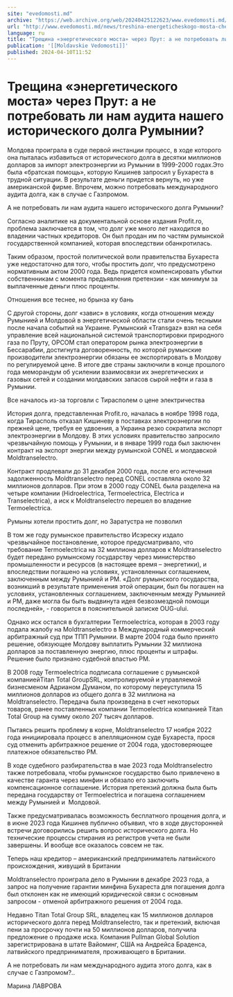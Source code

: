 ```yaml
---
site: "evedomosti.md"
archive: "https://web.archive.org/web/20240425122623/www.evedomosti.md/news/treshina-energeticheskogo-mosta-cherez-prut-ne-potrebovat-li"
url: "http://www.evedomosti.md/news/treshina-energeticheskogo-mosta-cherez-prut-ne-potrebovat-li"
language: ru
title: "Трещина «энергетического моста» через Прут: а не потребовать ли нам аудита нашего исторического долга Румынии?"
publication: '[[Moldavskie Vedomosti]]'
published: 2024-04-10T11:52
---
```


# Трещина «энергетического моста» через Прут: а не потребовать ли нам аудита нашего исторического долга Румынии?

Молдова проиграла в суде первой инстанции процесс, в ходе которого она пыталась избавиться от исторического долга в десятки миллионов долларов за импорт электроэнергии из Румынии в 1999-2000 годах.Это была «братская помощь», которую Кишинев запросил у Бухареста в трудной ситуации. В результате деньги придется вернуть, но уже американской фирме. Впрочем, можно потребовать международного аудита долга, как в случае с Газпромом.

А не потребовать ли нам аудита нашего исторического долга Румынии?

Согласно аналитике на документальной основе издания Profit.ro, проблема заключается в том, что долг уже много лет находится во владении частных кредиторов. Он был продан им по частям румынской государственной компанией, которая впоследствии обанкротилась.

Таким образом, простой политической воли правительства Бухареста уже недостаточно для того, чтобы простить долг, что предусмотрено нормативным актом 2000 года. Ведь придется компенсировать убытки собственникам с момента предъявления претензии - как минимум за выплаченные деньги плюс проценты.

Отношения все теснее, но брынза ку бань

С другой стороны, долг «завис» в условиях, когда отношения между Румынией и Молдовой в энергетической области стали очень тесными после начала событий на Украине. Румынский «Transgaz» взял на себя управление всей национальной системой транспортировки природного газа по Пруту, OPCOM стал оператором рынка электроэнергии в Бессарабии, достигнута договоренность, по которой румынские производители электроэнергии обязаны ее экспортировать в Молдову по регулируемой цене. В итоге две страны заключили в конце прошлого года меморандум об усилении взаимосвязи их энергетических и газовых сетей и создании молдавских запасов сырой нефти и газа в Румынии.

Все началось из-за торговли с Тирасполем о цене электричества

История долга, представленная Profit.ro, началась в ноябре 1998 года, когда Тирасполь отказал Кишиневу в поставках электроэнергии по прежней цене, требуя ее удвоения, а Украина резко сократила экспорт электроэнергии в Молдову. В этих условиях правительство запросило чрезвычайную помощь у Румынии, и в январе 1999 года был заключен контракт на экспорт энергии между румынской CONEL и молдавской Moldtranselectro.

Контракт продлевали до 31 декабря 2000 года, после его истечения задолженность Moldtranselectro перед CONEL составляла около 32 миллионов долларов. При этом в 2000 году CONEL была разделена на четыре компании (Hidroelectrica, Termoelectrica, Electrica и Transelectrica), а иск к Moldtranselectro перешел во владение Termoelectrica.

Румыны хотели простить долг, но Заратустра не позволил

В том же году румынское правительство Исэреску издало чрезвычайное постановление, которое предусматривало, что требование Termoelectrica на 32 миллиона долларов к Moldtranselectro будет передано румынскому государству через министерство промышленности и ресурсов (в настоящее время – энергетики), и впоследствии погашено на условиях, установленных соглашением, заключенным между Румынией и РМ. «Долг румынского государства, возникший в результате применения этой операции, был бы погашен на условиях, установленных соглашением, заключенным между Румынией и РМ, даже могла бы быть выдвинута идея безвозмездной помощи последней», - говорится в пояснительной записке OUG-ului.

Однако иск остался в бухгалтерии Termoelectrica, которая в 2003 году подала жалобу на Moldtranselectro в Международный коммерческий арбитражный суд при ТПП Румынии. В марте 2004 года было принято решение, обязующее Молдову выплатить Румынии 32 миллиона долларов за поставленную энергию, плюс проценты и штрафы. Решение было признано судебной властью РМ.

В 2008 году Termoelectrica подписала соглашение с румынской компаниейTitan Total GroupSRL, контролируемой и управляемой бизнесменом Адрианом Думаном, по которому переуступила 15 миллионов долларов из общего долга в 32 миллиона на Moldtranselectro. Передача была произведена в счет некоторых товаров, ранее поставленных компании Termoelectrica компанией Titan Total Group на сумму около 207 тысяч долларов.

Пытаясь решить проблему в корне, Moldtranselectro 17 ноября 2022 года инициировала процесс в апелляционном суде Бухареста, прося суд отменить арбитражное решение от 2004 года, удостоверяющее платежное обязательство РМ.

В ходе судебного разбирательства в мае 2023 года Moldtranselectro также потребовала, чтобы румынское государство было привлечено в качестве гаранта через минфин и обязало его заключить компенсационное соглашение. История претензий должна была быть передана государству от Termoelectrica и погашена соглашением между Румынией и  Молдовой.

Также предусматривалась возможность бесплатного прощения долга, и в июне 2023 года Кишинев публично объявил, что в ходе двусторонней встречи договорились решить вопрос исторического долга. Но технические процессы стирания из регистров учета не были завершены. И вообще все оказалось совсем не так.

Теперь наш кредитор – американский предприниматель латвийского происхождения, живущий в Британии

Moldtranselectro проиграла дело в Румынии в декабре 2023 года, а запрос на получение гарантии минфина Бухареста для погашения долга был отклонен как не имеющий юридической связи с основным запросом - отменой арбитражного решения от 2004 года.

Недавно Тitan Total Group SRL, владелец как 15 миллионов долларов исторического долга перед Moldtranselectro, так и претензий, включая пени за просрочку почти на 50 миллионов долларов, получила предложение о продаже иска. Компания Pullman Global Solution зарегистрирована в штате Вайоминг, США на Андрейса Браденса, латвийского предпринимателя, проживающего в Британии.

А не потребовать ли нам международного аудита этого долга, как в случае с Газпромом?..

Марина ЛАВРОВА